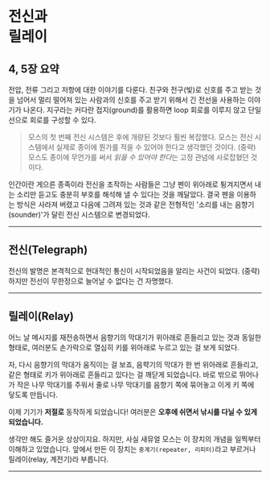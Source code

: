 # 전신과 <br/>릴레이

## 4, 5장 요약
전압, 전류 그리고 저항에 대한 이야기를 다룬다. 친구와 전구(빛)로 신호를 주고 받는 것을 넘어서 멀리 떨어져 있는 사람과의 신호를 주고 받기 위해서 긴 전선을 사용하는 이야기가 나온다. 지구라는 커다란 접지(ground)를 활용하면 loop 회로를 이루지 않고 단일 선으로 회로를 구성할 수 있다.

> 모스의 첫 번째 전신 시스템은 후에 개량된 것보다 훨씬 복잡했다. 모스는 전신 시스템에서 실제로 종이에 뭔가를 적을 수 있어야 한다고 생각했던 것이다. (중략) 모스도 종이에 무언가를 써서 *읽을 수 있어야 한다*는 고정 관념에 사로잡혔던 것이다.

인간이란 게으른 종족이라 전신을 조작하는 사람들은 그냥 펜이 위아래로 튕겨지면서 내는 소리만 듣고도 충분히 부호를 해석해 낼 수 있다는 것을 깨달았다. 결국 펜을 이용하는 방식은 사라져 버렸고 다음에 그려져 있는 것과 같은 전형적인 '소리를 내는 음향기(sounder)'가 달린 전신 시스템으로 변경되었다.

---

## 전신(Telegraph)

전신의 발명은 본격적으로 현대적인 통신이 시작되었음을 알리는 사건이 되었다. (중략) 하지만 전선이 무한정으로 늘어날 수 없다는 건 자명했다.

---

## 릴레이(Relay)

어느 날 메시지를 재전송하면서 음향기의 막대기가 위아래로 흔들리고 있는 것과 동일한 형태로, 여러분도 손가락으로 열심히 키를 위아래로 누르고 있는 걸 보게 되었다. 

자, 다시 음향기의 막대가 움직이는 걸 보죠, 음햑기의 막대가 한 번 위아래로 흔들리고, 같은 형태로 키가 위아래로 흔들리고 있다는 걸 깨닫게 되었습니다. 바로 밖으로 뛰어나가 작은 나무 막대기를 주워서 줄로 나무 막대기를 음향기 쪽에 묶어놓고 이게 키 쪽에 닿도록 만듭니다.

이제 기기가 **저절로** 동작하게 되었습니다! 여러분은 **오후에 쉬면서 낚시를 다닐 수 있게 되었습니다.**

생각만 해도 즐거운 상상이지요. 하지만, 사실 새뮤얼 모스는 이 장치의 개념을 일찍부터 이해하고 있었습니다. 앞에서 만든 이 장치는 `중계기(repeater, 리피터)`라고 부르거나 릴레이(relay, 계전기)라 부릅니다.

---
